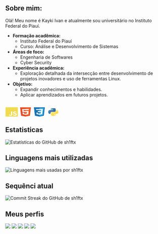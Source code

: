 ## Sobre mim:

<p>Olá! Meu nome é Kayki Ivan e atualmente sou universitário no Instituto Federal do Piauí.</p>

<ul>
  <li><strong>Formação acadêmica:</strong>
    <ul>
      <li>Instituto Federal do Piauí</li>
      <li>Curso: Análise e Desenvolvimento de Sistemas</li>
    </ul>
  </li>
  <li><strong>Áreas de foco:</strong>
    <ul>
      <li>Engenharia de Softwares</li>
      <li>Cyber Security</li>
    </ul>
  </li>
  <li><strong>Experiência acadêmica:</strong>
    <ul>
      <li>Exploração detalhada da intersecção entre desenvolvimento de projetos inovadores e uso de ferramentas Linux.</li>
    </ul>
  </li>
  <li><strong>Objetivo:</strong>
    <ul>
      <li>Expandir conhecimentos e habilidades.</li>
      <li>Aplicar aprendizados em futuros projetos.</li>
    </ul>
  </li>
</ul>


<div style="display: inline_block"><br>
  <img align="center" alt="Rafa-Js" height="30" width="40" src="https://raw.githubusercontent.com/devicons/devicon/master/icons/javascript/javascript-plain.svg">
  <img align="center" alt="Rafa-HTML" height="30" width="40" src="https://raw.githubusercontent.com/devicons/devicon/master/icons/html5/html5-original.svg">
  <img align="center" alt="Rafa-CSS" height="30" width="40" src="https://raw.githubusercontent.com/devicons/devicon/master/icons/css3/css3-original.svg">
  <img align="center" alt="Rafa-Python" height="30" width="40" src="https://raw.githubusercontent.com/devicons/devicon/master/icons/python/python-original.svg">
</div>

## Estatisticas

<img src="https://github-readme-stats.vercel.app/api?username=sh1ftx&show_icons=true&theme=radical&count_private=true" alt="Estatísticas do GitHub de sh1ftx" />

## Linguagens mais utilizadas
<img src="https://github-readme-stats.vercel.app/api/top-langs/?username=sh1ftx&layout=compact&theme=radical" alt="Linguagens mais usadas por sh1ftx" />

## Sequênci atual
<img src="https://github-readme-streak-stats.herokuapp.com/?user=sh1ftx&theme=radical" alt="Commit Streak do GitHub de sh1ftx" />

## Meus perfis
 
<div> 
  <a href="https://www.instagram.com/sous4bit?igsh=MXFiYnF4aWZzZ2IyNg==" target="_blank"><img src="https://img.shields.io/badge/-Instagram-%23E4405F?style=for-the-badge&logo=instagram&logoColor=white" target="_blank"></a>
 	<a href="https://www.twitch.tv/rafaballerinii" target="_blank"><img src="https://img.shields.io/badge/Twitch-9146FF?style=for-the-badge&logo=twitch&logoColor=white" target="_blank"></a>
  <a href="https://discord.gg/Geracao144k" target="_blank"><img src="https://img.shields.io/badge/Discord-7289DA?style=for-the-badge&logo=discord&logoColor=whit:e" target="_blank"></a> 
  <a href = "ivankayki72@gmail.com"><img src="https://img.shields.io/badge/-Gmail-%23333?style=for-the-badge&logo=gmail&logoColor=white" target="_blank"></a>
  <a href="https://www.linkedin.com/in/kayki-de-sousa-5a33292b3/" target="_blank"><img src="https://img.shields.io/badge/-LinkedIn-%230077B5?style=for-the-badge&logo=linkedin&logoColor=white" target="_blank"></a> 
</div>
